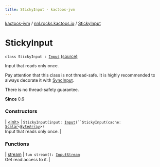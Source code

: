 ```yaml
---
title: StickyInput - kactoos-jvm
---
```


[kactoos-jvm](../../index.html) / [nnl.rocks.kactoos.io](../index.html) / [StickyInput](./index.html)

# StickyInput

`class StickyInput : `[`Input`](../../nnl.rocks.kactoos/-input/index.html) [(source)](https://github.com/neonailol/kactoos/blob/master/kactoos-jvm/src/main/kotlin/nnl/rocks/kactoos/io/StickyInput.kt#L27)

Input that reads only once.

Pay attention that this class is not thread-safe. It is highly
recommended to always decorate it with [SyncInput](../-sync-input/index.html).

There is no thread-safety guarantee.

**Since**
0.6

### Constructors

| [&lt;init&gt;](-init-.html) | `StickyInput(input: `[`Input`](../../nnl.rocks.kactoos/-input/index.html)`)``StickyInput(cache: `[`Scalar`](../../nnl.rocks.kactoos/-scalar/index.html)`<`[`ByteArray`](https://kotlinlang.org/api/latest/jvm/stdlib/kotlin/-byte-array/index.html)`>)`<br>Input that reads only once. |

### Functions

| [stream](stream.html) | `fun stream(): `[`InputStream`](http://docs.oracle.com/javase/8/docs/api/java/io/InputStream.html)<br>Get read access to it. |

